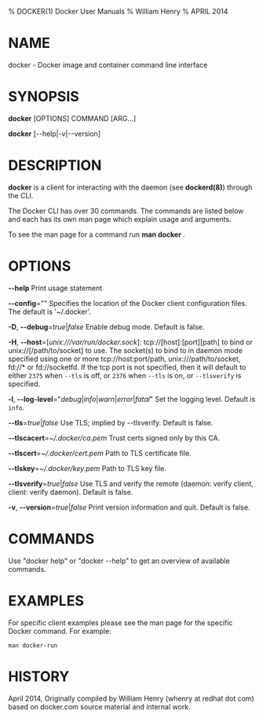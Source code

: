 % DOCKER(1) Docker User Manuals
% William Henry
% APRIL 2014
# NAME
docker \- Docker image and container command line interface

# SYNOPSIS
**docker** [OPTIONS] COMMAND [ARG...]

**docker** [--help|-v|--version]

# DESCRIPTION
**docker** is a client for interacting with the daemon (see **dockerd(8)**) through the CLI.

The Docker CLI has over 30 commands. The commands are listed below and each has
its own man page which explain usage and arguments.

To see the man page for a command run **man docker <command>**.

# OPTIONS
**--help**
  Print usage statement

**--config**=""
  Specifies the location of the Docker client configuration files. The default is '~/.docker'.

**-D**, **--debug**=*true*|*false*
  Enable debug mode. Default is false.

**-H**, **--host**=[*unix:///var/run/docker.sock*]: tcp://[host]:[port][path] to bind or
unix://[/path/to/socket] to use.
  The socket(s) to bind to in daemon mode specified using one or more
  tcp://host:port/path, unix:///path/to/socket, fd://* or fd://socketfd.
  If the tcp port is not specified, then it will default to either `2375` when
  `--tls` is off, or `2376` when `--tls` is on, or `--tlsverify` is specified.

**-l**, **--log-level**="*debug*|*info*|*warn*|*error*|*fatal*"
  Set the logging level. Default is `info`.

**--tls**=*true*|*false*
  Use TLS; implied by --tlsverify. Default is false.

**--tlscacert**=*~/.docker/ca.pem*
  Trust certs signed only by this CA.

**--tlscert**=*~/.docker/cert.pem*
  Path to TLS certificate file.

**--tlskey**=*~/.docker/key.pem*
  Path to TLS key file.

**--tlsverify**=*true*|*false*
  Use TLS and verify the remote (daemon: verify client, client: verify daemon).
  Default is false.

**-v**, **--version**=*true*|*false*
  Print version information and quit. Default is false.

# COMMANDS

Use "docker help" or "docker --help" to get an overview of available commands.

# EXAMPLES
For specific client examples please see the man page for the specific Docker
command. For example:

    man docker-run

# HISTORY
April 2014, Originally compiled by William Henry (whenry at redhat dot com) based on docker.com source material and internal work.

